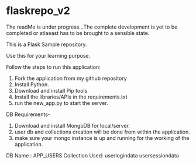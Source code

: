 # flaskrepo_v2

The readMe is under progress...The complete development is yet to be completed or atlaeast has to be brought to a sensible state. 

This is a Flask Sample repository. 

Use this for your learning purpose. 

Follow the steps to run this application:
1. Fork the application from my github repository
2. Install Python. 
3. Download and install Pip tools
4. Install the libraries/APIs in the requirements.txt
5. run the new_app.py to start the server. 

DB Requirements- 
1. Download and install MongoDB for local/server. 
2. user db and collections creation will be done from within the application. 
3. make sure your mongo instance is up and running for the working of the application. 

DB Name : APP_USERS
Collection Used:    userlogindata
                    usersessiondata 
                

